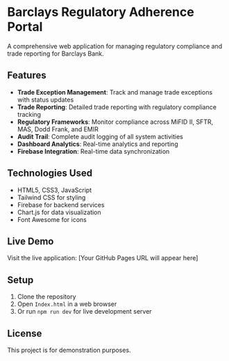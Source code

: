 # Barclays Regulatory Adherence Portal

A comprehensive web application for managing regulatory compliance and trade reporting for Barclays Bank.

## Features

- **Trade Exception Management**: Track and manage trade exceptions with status updates
- **Trade Reporting**: Detailed trade reporting with regulatory compliance tracking
- **Regulatory Frameworks**: Monitor compliance across MiFID II, SFTR, MAS, Dodd Frank, and EMIR
- **Audit Trail**: Complete audit logging of all system activities
- **Dashboard Analytics**: Real-time analytics and reporting
- **Firebase Integration**: Real-time data synchronization

## Technologies Used

- HTML5, CSS3, JavaScript
- Tailwind CSS for styling
- Firebase for backend services
- Chart.js for data visualization
- Font Awesome for icons

## Live Demo

Visit the live application: [Your GitHub Pages URL will appear here]

## Setup

1. Clone the repository
2. Open `Index.html` in a web browser
3. Or run `npm run dev` for live development server

## License

This project is for demonstration purposes. 